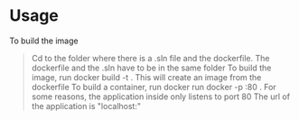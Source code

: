 # Usage
To build the image
> Cd to the folder where there is a .sln file and the dockerfile. The dockerfile and the .sln have to be in the same folder
> To build the image, run docker build -t <image-name> . This will create an image from the dockerfile
> To build a container, run docker run docker -p <host-port>:80 <image-name>. For some reasons, the application inside only listens to port 80
> The url of the application is "localhost:<host-port>"